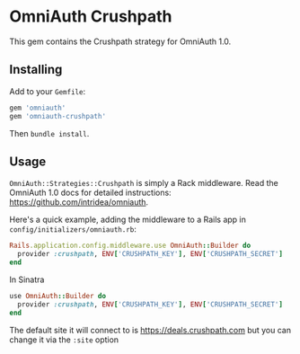 # OmniAuth Crushpath

This gem contains the Crushpath strategy for OmniAuth 1.0.


## Installing

Add to your `Gemfile`:

```ruby
gem 'omniauth'
gem 'omniauth-crushpath'
```

Then `bundle install`.

## Usage

`OmniAuth::Strategies::Crushpath` is simply a Rack middleware.
Read the OmniAuth 1.0 docs for detailed instructions: https://github.com/intridea/omniauth.

Here's a quick example, adding the middleware to a Rails app in `config/initializers/omniauth.rb`:

```ruby
Rails.application.config.middleware.use OmniAuth::Builder do
  provider :crushpath, ENV['CRUSHPATH_KEY'], ENV['CRUSHPATH_SECRET']
end
```

In Sinatra

``` ruby
use OmniAuth::Builder do
  provider :crushpath, ENV['CRUSHPATH_KEY'], ENV['CRUSHPATH_SECRET']
end
```

The default site it will connect to is https://deals.crushpath.com but you can change it via the `:site` option
